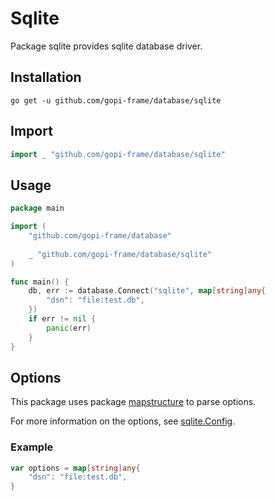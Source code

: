 # Sqlite
Package sqlite provides sqlite database driver.

## Installation
```shell
go get -u github.com/gopi-frame/database/sqlite
```

## Import
```go
import _ "github.com/gopi-frame/database/sqlite"
```

## Usage
```go
package main

import (
	"github.com/gopi-frame/database"
	
	_ "github.com/gopi-frame/database/sqlite"
)

func main() {
	db, err := database.Connect("sqlite", map[string]any{
		"dsn": "file:test.db",
    })
	if err != nil {
		panic(err)
	}
}
```

## Options

This package uses package [mapstructure](github.com/go-viper/mapstructure/v2) to parse options.

For more information on the options, see [sqlite.Config](https://pkg.go.dev/gorm.io/driver/sqlite#Config).

### Example

```go
var options = map[string]any{
	"dsn": "file:test.db",
}
```